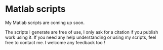 # Matlab scripts

My Matlab scripts are coming up soon.

The scripts I generate are free of use, I only ask for a citation if you publish work using it. If you need any help understanding or using my scripts, feel free to contact me. I welcome any feedback too !
